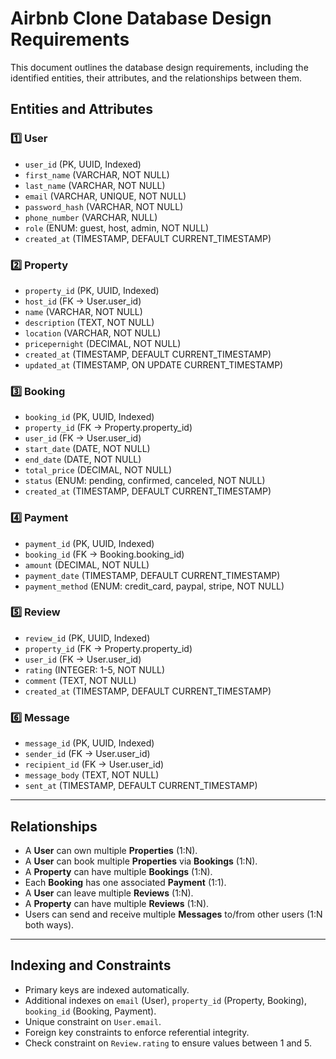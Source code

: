 # Airbnb Clone Database Design Requirements

This document outlines the database design requirements, including the identified entities, their attributes, and the relationships between them.

## Entities and Attributes

### 1️⃣ **User**
- `user_id` (PK, UUID, Indexed)
- `first_name` (VARCHAR, NOT NULL)
- `last_name` (VARCHAR, NOT NULL)
- `email` (VARCHAR, UNIQUE, NOT NULL)
- `password_hash` (VARCHAR, NOT NULL)
- `phone_number` (VARCHAR, NULL)
- `role` (ENUM: guest, host, admin, NOT NULL)
- `created_at` (TIMESTAMP, DEFAULT CURRENT_TIMESTAMP)

### 2️⃣ **Property**
- `property_id` (PK, UUID, Indexed)
- `host_id` (FK → User.user_id)
- `name` (VARCHAR, NOT NULL)
- `description` (TEXT, NOT NULL)
- `location` (VARCHAR, NOT NULL)
- `pricepernight` (DECIMAL, NOT NULL)
- `created_at` (TIMESTAMP, DEFAULT CURRENT_TIMESTAMP)
- `updated_at` (TIMESTAMP, ON UPDATE CURRENT_TIMESTAMP)

### 3️⃣ **Booking**
- `booking_id` (PK, UUID, Indexed)
- `property_id` (FK → Property.property_id)
- `user_id` (FK → User.user_id)
- `start_date` (DATE, NOT NULL)
- `end_date` (DATE, NOT NULL)
- `total_price` (DECIMAL, NOT NULL)
- `status` (ENUM: pending, confirmed, canceled, NOT NULL)
- `created_at` (TIMESTAMP, DEFAULT CURRENT_TIMESTAMP)

### 4️⃣ **Payment**
- `payment_id` (PK, UUID, Indexed)
- `booking_id` (FK → Booking.booking_id)
- `amount` (DECIMAL, NOT NULL)
- `payment_date` (TIMESTAMP, DEFAULT CURRENT_TIMESTAMP)
- `payment_method` (ENUM: credit_card, paypal, stripe, NOT NULL)

### 5️⃣ **Review**
- `review_id` (PK, UUID, Indexed)
- `property_id` (FK → Property.property_id)
- `user_id` (FK → User.user_id)
- `rating` (INTEGER: 1-5, NOT NULL)
- `comment` (TEXT, NOT NULL)
- `created_at` (TIMESTAMP, DEFAULT CURRENT_TIMESTAMP)

### 6️⃣ **Message**
- `message_id` (PK, UUID, Indexed)
- `sender_id` (FK → User.user_id)
- `recipient_id` (FK → User.user_id)
- `message_body` (TEXT, NOT NULL)
- `sent_at` (TIMESTAMP, DEFAULT CURRENT_TIMESTAMP)

---

## Relationships

- A **User** can own multiple **Properties** (1:N).
- A **User** can book multiple **Properties** via **Bookings** (1:N).
- A **Property** can have multiple **Bookings** (1:N).
- Each **Booking** has one associated **Payment** (1:1).
- A **User** can leave multiple **Reviews** (1:N).
- A **Property** can have multiple **Reviews** (1:N).
- Users can send and receive multiple **Messages** to/from other users (1:N both ways).

---

## Indexing and Constraints

- Primary keys are indexed automatically.
- Additional indexes on `email` (User), `property_id` (Property, Booking), `booking_id` (Booking, Payment).
- Unique constraint on `User.email`.
- Foreign key constraints to enforce referential integrity.
- Check constraint on `Review.rating` to ensure values between 1 and 5.

